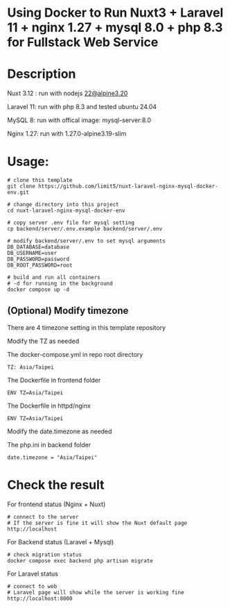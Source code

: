 # Using Docker to Run Nuxt3 + Laravel 11 + nginx 1.27 + mysql 8.0 + php 8.3 for Fullstack Web Service

# Description
Nuxt 3.12 : run with nodejs 22@alpine3.20

Laravel 11: run with php 8.3 and tested ubuntu 24.04

MySQL 8: run with offical image: mysql-server:8.0

Nginx 1.27: run with 1.27.0-alpine3.19-slim

# Usage:

```
# clone this template
git clone https://github.com/limit5/nuxt-laravel-nginx-mysql-docker-env.git

# change directory into this project
cd nuxt-laravel-nginx-mysql-docker-env

# copy server .env file for mysql setting
cp backend/server/.env.example backend/server/.env

# modify backend/server/.env to set mysql arguments
DB_DATABASE=database
DB_USERNAME=user
DB_PASSWORD=password
DB_ROOT_PASSWORD=root

# build and run all containers
# -d for running in the background
docker compose up -d
```

## (Optional) Modify timezone

There are 4 timezone setting in this template repository

Modify the TZ as needed

The docker-compose.yml in repo root directory

```
TZ: Asia/Taipei
```

The Dockerfile in frontend folder
```
ENV TZ=Asia/Taipei
```

The Dockerfile in httpd/nginx
```
ENV TZ=Asia/Taipei
```

Modify the date.timezone as needed

The php.ini in backend folder
```
date.timezone = "Asia/Taipei"
```

# Check the result
For frontend status (Nginx + Nuxt)
```
# connect to the server
# If the server is fine it will show the Nuxt default page
http://localhost
```

For Backend status (Laravel + Mysql)
```
# check migration status
docker compose exec backend php artisan migrate
```

For Laravel status
```
# connect to web
# Laravel page will show while the server is working fine
http://localhost:8000
```